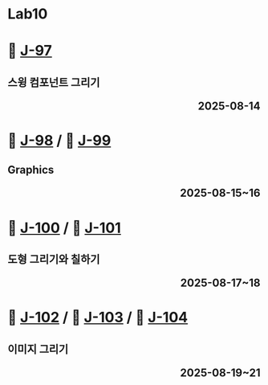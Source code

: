 # Lab10

# 📖 [J-97](./J_97.md)
**스윙 컴포넌트 그리기** <p align='right'>2025-08-14</p>
---
# 📖 [J-98](./J_98.md) / 📖 [J-99](./J_99.md)
**Graphics** <p align='right'>2025-08-15~16</p>
---
# 📖 [J-100](./J_100.md) / 📖 [J-101](./J_101.md)
**도형 그리기와 칠하기** <p align='right'>2025-08-17~18</p>
---
# 📖 [J-102](./J_102.md) / 📖 [J-103](./J_103.md) / 📖 [J-104](./J_104.md)
**이미지 그리기** <p align='right'>2025-08-19~21</p>
---
